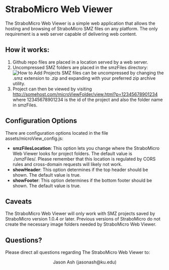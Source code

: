 # StraboMicro Web Viewer
The StraboMicro Web Viewer is a simple web application that allows the hosting and browsing of StraboMicro SMZ files on any platform. The only requirement is a web server capable of delivering web content.

## How it works:

 1. Github repo files are placed in a location served by a web server.
 2. Uncompressed SMZ folders are placed in the smzFiles directory:
 ![How to Add Projects](https://strabospot.org/assets/files/microViewerSShot.png)
 SMZ files can be uncompressed by changing the .smz extension to .zip and 
 expanding with your preferred zip archive utility.
 3. Project can then be viewed by visiting
    http://somehost.com/microViewFolder/view.html?p=12345678901234
    where 12345678901234 is the id of the project and also the folder
    name in smzFiles.

## Configuration Options

There are configuration options located in the file assets/microView_config.js:

 - **smzFilesLocation**: This option lets you change where the StraboMicro  
   Web Viewer looks for project folders. The default value is   
   ./smzFiles/. Please remember that this location is regulated by CORS 
   rules and cross-domain requests will likely not work.
 - **showHeader**:    This option determines if the top header should be shown. The    default value is true.
 - **showFooter**: This option determines if the bottom footer should be shown. The default value is true.

## Caveats

The StraboMicro Web Viewer will only work with SMZ projects saved by StraboMicro version 1.0.4 or later. Previous versions of StraboMicro do not create the necessary image folders needed by StraboMicro Web Viewer.

## Questions?

Please direct all questions regarding The StraboMicro Web Viewer to:
<p align="center">
  Jason Ash (jasonash@ku.edu)
</p>
